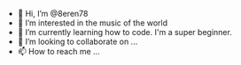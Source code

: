 - 👋 Hi, I’m @8eren78
- 👀 I’m interested in the music of the world
- 🌱 I’m currently learning how to code. I'm a super beginner.
- 💞️ I’m looking to collaborate on ...
- 📫 How to reach me ...

<!---
8eren78/8eren78 is a ✨ special ✨ repository because its `README.md` (this file) appears on your GitHub profile.
You can click the Preview link to take a look at your changes.
--->
